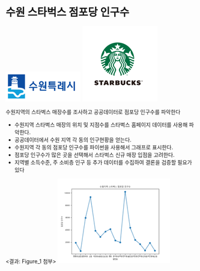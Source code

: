 # 수원 스타벅스 점포당 인구수
<img src='suwon.png'
style=width:200px;height:200px/>
<img src='star.png'
style=width:200px;height:200px/>
<body>
  <p>수원지역의 스타벅스 매장수를 조사하고 공공데이터로 점포당 인구수를 파악한다</p>
  
- 수원지역 스타벅스 매장의 위치 및 지점수를 스타벅스 홈페이지 데이터를 사용해 파악한다.
- 공공데이터에서 수원 지역 각 동의 인구현황을 얻는다.
- 수원지역 각 동의 점포당 인구수를 파이썬을 사용해서 그래프로 표시한다.
- 점포당 인구수가 많은 곳을 선택해서 스타벅스 신규 매장 입점을 고려한다.
- 지역별 소득수준, 주 소비층 인구 등 추가 데이터를 수집하여 결론을 검증할 필요가 있다

<결과: Figure_1 첨부>
<img src='Figure_1.png'
 style=width:300px;height:300px/> 
  
</body>
